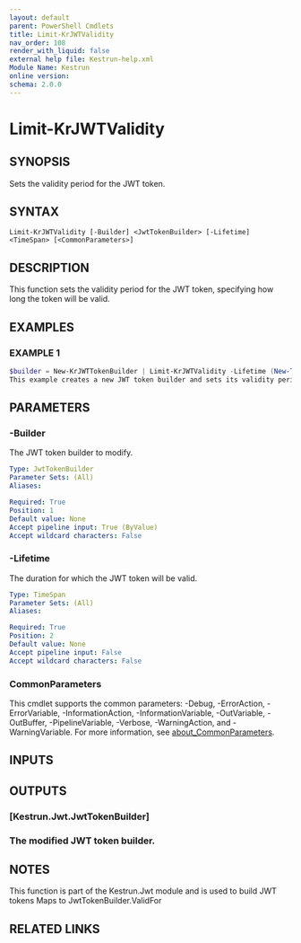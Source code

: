```yaml
---
layout: default
parent: PowerShell Cmdlets
title: Limit-KrJWTValidity
nav_order: 108
render_with_liquid: false
external help file: Kestrun-help.xml
Module Name: Kestrun
online version:
schema: 2.0.0
---
```


# Limit-KrJWTValidity

## SYNOPSIS
Sets the validity period for the JWT token.

## SYNTAX

```
Limit-KrJWTValidity [-Builder] <JwtTokenBuilder> [-Lifetime] <TimeSpan> [<CommonParameters>]
```

## DESCRIPTION
This function sets the validity period for the JWT token, specifying how long the token will be valid.

## EXAMPLES

### EXAMPLE 1
```powershell
$builder = New-KrJWTTokenBuilder | Limit-KrJWTValidity -Lifetime (New-TimeSpan -Hours 1)
This example creates a new JWT token builder and sets its validity period to 1 hour.
```

## PARAMETERS

### -Builder
The JWT token builder to modify.

```yaml
Type: JwtTokenBuilder
Parameter Sets: (All)
Aliases:

Required: True
Position: 1
Default value: None
Accept pipeline input: True (ByValue)
Accept wildcard characters: False
```

### -Lifetime
The duration for which the JWT token will be valid.

```yaml
Type: TimeSpan
Parameter Sets: (All)
Aliases:

Required: True
Position: 2
Default value: None
Accept pipeline input: False
Accept wildcard characters: False
```

### CommonParameters
This cmdlet supports the common parameters: -Debug, -ErrorAction, -ErrorVariable, -InformationAction, -InformationVariable, -OutVariable, -OutBuffer, -PipelineVariable, -Verbose, -WarningAction, and -WarningVariable. For more information, see [about_CommonParameters](http://go.microsoft.com/fwlink/?LinkID=113216).

## INPUTS

## OUTPUTS

### [Kestrun.Jwt.JwtTokenBuilder]
### The modified JWT token builder.
## NOTES
This function is part of the Kestrun.Jwt module and is used to build JWT tokens
Maps to JwtTokenBuilder.ValidFor

## RELATED LINKS
